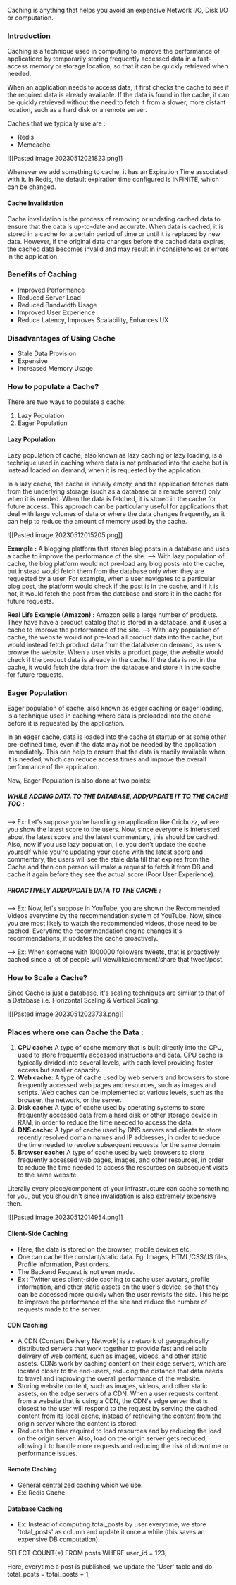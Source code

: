 Caching is anything that helps you avoid an expensive Network I/O, Disk I/O or computation.

### Introduction

Caching is a technique used in computing to improve the performance of applications by temporarily storing frequently accessed data in a fast-access memory or storage location, so that it can be quickly retrieved when needed.

When an application needs to access data, it first checks the cache to see if the required data is already available. If the data is found in the cache, it can be quickly retrieved without the need to fetch it from a slower, more distant location, such as a hard disk or a remote server.

Caches that we typically use are :
- Redis
- Memcache

![[Pasted image 20230512021823.png]]

Whenever we add something to cache, it has an Expiration Time associated with it. In Redis, the default expiration time configured is INFINITE, which can be changed. 

#### Cache Invalidation

Cache invalidation is the process of removing or updating cached data to ensure that the data is up-to-date and accurate. When data is cached, it is stored in a cache for a certain period of time or until it is replaced by new data. However, if the original data changes before the cached data expires, the cached data becomes invalid and may result in inconsistencies or errors in the application.

### Benefits of Caching

- Improved Performance
- Reduced Server Load
- Reduced Bandwidth Usage
- Improved User Experience
- Reduce Latency, Improves Scalability, Enhances UX

### Disadvantages of Using Cache

- Stale Data Provision 
- Expensive
- Increased Memory Usage

### How to populate a Cache?

There are two ways to populate a cache:
1. Lazy Population
2. Eager Population

#### Lazy Population

Lazy population of cache, also known as lazy caching or lazy loading, is a technique used in caching where data is not preloaded into the cache but is instead loaded on demand, when it is requested by the application.

In a lazy cache, the cache is initially empty, and the application fetches data from the underlying storage (such as a database or a remote server) only when it is needed. When the data is fetched, it is stored in the cache for future access. This approach can be particularly useful for applications that deal with large volumes of data or where the data changes frequently, as it can help to reduce the amount of memory used by the cache.

![[Pasted image 20230512015205.png]]

**Example :**
A blogging platform that stores blog posts in a database and uses a cache to improve the performance of the site. 
--> With lazy population of cache, the blog platform would not pre-load any blog posts into the cache, but instead would fetch them from the database only when they are requested by a user. For example, when a user navigates to a particular blog post, the platform would check if the post is in the cache, and if it is not, it would fetch the post from the database and store it in the cache for future requests.

**Real Life Example (Amazon) :**
Amazon sells a large number of products. They have have a product catalog that is stored in a database, and it uses a cache to improve the performance of the site.
--> With lazy population of cache, the website would not pre-load all product data into the cache, but would instead fetch product data from the database on demand, as users browse the website. When a user visits a product page, the website would check if the product data is already in the cache. If the data is not in the cache, it would fetch the data from the database and store it in the cache for future requests.

### Eager Population

Eager population of cache, also known as eager caching or eager loading, is a technique used in caching where data is preloaded into the cache before it is requested by the application.

In an eager cache, data is loaded into the cache at startup or at some other pre-defined time, even if the data may not be needed by the application immediately. This can help to ensure that the data is readily available when it is needed, which can reduce access times and improve the overall performance of the application.

Now, Eager Population is also done at two points:

##### WHILE ADDING DATA TO THE DATABASE, ADD/UPDATE IT TO THE CACHE TOO :

--> Ex: Let's suppose you're handling an application like Cricbuzz, where you show the latest score to the users. Now, since everyone is interested about the latest score and the latest commentary, this should be cached. 
Also, now if you use lazy population, i.e. you don't update the cache yourself while you're updating your cache with the latest score and commentary, the users will see the stale data till that expires from the Cache and then one person will make a request to fetch it from DB and cache it again before they see the actual score (Poor User Experience).

##### PROACTIVELY ADD/UPDATE DATA TO THE CACHE :

--> Ex: Now, let's suppose in YouTube, you are shown the Recommended Videos everytime by the recommendation system of YouTube. Now, since you are most likely to watch the recommended videos, those need to be cached.
Everytime the recommendation engine changes it's recommendations, it updates the cache proactively.

--> Ex: When someone with 1000000 followers tweets, that is proactively cached since a lot of people will view/like/comment/share that tweet/post.

### How to Scale a Cache?

Since Cache is just a database, it's scaling techniques are similar to that of a Database i.e. Horizontal Scaling & Vertical Scaling.

![[Pasted image 20230512023733.png]]

### Places where one can Cache the Data :

1. **CPU cache:** A type of cache memory that is built directly into the CPU, used to store frequently accessed instructions and data. CPU cache is typically divided into several levels, with each level providing faster access but smaller capacity.
2. **Web cache:** A type of cache used by web servers and browsers to store frequently accessed web pages and resources, such as images and scripts. Web caches can be implemented at various levels, such as the browser, the network, or the server.
3. **Disk cache:** A type of cache used by operating systems to store frequently accessed data from a hard disk or other storage device in RAM, in order to reduce the time needed to access the data.
4. **DNS cache:** A type of cache used by DNS servers and clients to store recently resolved domain names and IP addresses, in order to reduce the time needed to resolve subsequent requests for the same domain.
5. **Browser cache:** A type of cache used by web browsers to store frequently accessed web pages, images, and other resources, in order to reduce the time needed to access the resources on subsequent visits to the same website.


Literally every piece/component of your infrastructure can cache something for you, but you shouldn't since invalidation is also extremely expensive then.

![[Pasted image 20230512014954.png]]

#### Client-Side Caching

- Here, the data is stored on the browser, mobile devices etc.
- One can cache the constant/static data. Eg: Images, HTML/CSS/JS files, Profile Information, Past orders.
- The Backend Request is not even made.
- Ex : Twitter uses client-side caching to cache user avatars, profile information, and other static assets on the user's device, so that they can be accessed more quickly when the user revisits the site. This helps to improve the performance of the site and reduce the number of requests made to the server.

#### CDN Caching

- A CDN (Content Delivery Network) is a network of geographically distributed servers that work together to provide fast and reliable delivery of web content, such as images, videos, and other static assets. CDNs work by caching content on their edge servers, which are located closer to the end-users, reducing the distance that data needs to travel and improving the overall performance of the website.
- Storing website content, such as images, videos, and other static assets, on the edge servers of a CDN. When a user requests content from a website that is using a CDN, the CDN's edge server that is closest to the user will respond to the request by serving the cached content from its local cache, instead of retrieving the content from the origin server where the content is stored.
- Reduces the time required to load resources and by reducing the load on the origin server. Also, load on the origin server gets reduced, allowing it to handle more requests and reducing the risk of downtime or performance issues.

#### Remote Caching

- General centralized caching which we use. 
- Ex: Redis Cache

#### Database Caching

- Ex: Instead of computing total_posts by user everytime, we store 'total_posts' as column and update it once a while (this saves an expensive DB computation).

SELECT COUNT(\*) FROM posts WHERE user_id = 123;

Here, everytime a post is published, we update the 'User' table and do total_posts = total_posts + 1; 